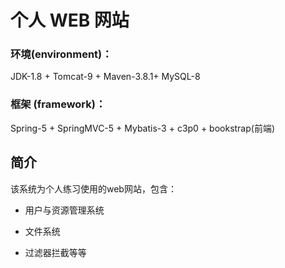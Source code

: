 # 个人 WEB 网站

### 环境(environment)：

JDK-1.8 + Tomcat-9 + Maven-3.8.1+ MySQL-8

### 框架 (framework)：

Spring-5 + SpringMVC-5 + Mybatis-3 + c3p0 + bookstrap(前端)



## 简介
 
该系统为个人练习使用的web网站，包含：

- 用户与资源管理系统
  
- 文件系统

- 过滤器拦截等等